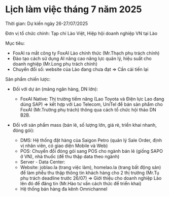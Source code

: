 # Lịch làm việc tháng 7 năm 2025

Thời gian: Dự kiến ngày 26-27/07/2025

Đơn vị tổ chức chính: Tạp chí Lào Việt, Hiệp hội doanh nghiệp VN tại Lào

Mục tiêu: 
- FoxAI ra mắt công ty FoxAI Lào chính thức (Mr.Thạch phụ trách chính)
- Đào tạo cách sử dụng AI nâng cao năng lực quản lý, hiệu suất cho doanh nghiệp (Mr.Long phụ trách chính)
- Chuyển đổi số: website của Lào đang chưa đạt => Cần cải tiến lại

Sản phẩm chiến lược:
- Đối với dự án (mảng ngân hàng, DN lớn):
  - FoxAI Native: Thị trường tiềm năng (Lao Toyota và Điện lực Lao đang dùng SAP) => kết hợp với Lao Telecom, UniTel để bán sản phẩm cho FoxAI (Mr.Trường phụ trách) thông qua cách tổ chức hội thảo DN B2B.

- Đối với sản phẩm mass (bán lẻ, số lượng lớn, giá rẻ, triển khai nhanh, đóng gói):
  - DMS: Hệ thống đặt hàng của Saigon Petro (quản lý Sale Order, định vị nhân viên, có giao diện Mobile và Web)
  - POS: Chuyển đổi đóng gói sang POS cho ngành bán lẻ (giống SAPO ở VN), nhà thuốc (để thu thập data theo ngành)
  - Server - Data Center: 
  - Website: joblao.la (trang việc làm), homelao.la (trang bất động sản) để làm phễu thu thập thông tin khách hàng cho 2 thị trường (Mr.Tụ phụ trách deadline trước 26/07) => Giới thiệu cho doanh nghiệp Lào lên đó để đăng tin (Mr.Hào tư vấn cách thức để triển khai)
  - Hệ thống bán hàng đa kênh Omnichannel
